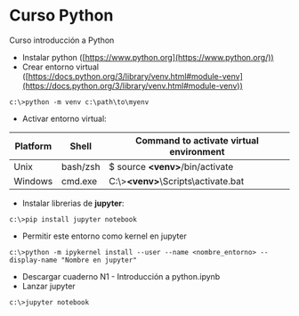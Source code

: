 # Curso Python
Curso introducción a Python

- Instalar python ([https://www.python.org](https://www.python.org/))
- Crear entorno virtual ([https://docs.python.org/3/library/venv.html#module-venv](https://docs.python.org/3/library/venv.html#module-venv))
```
c:\>python -m venv c:\path\to\myenv
```
- Activar entorno virtual:

| **Platform** | **Shell** | **Command to activate virtual environment** |
| --- | --- | --- |
| Unix | bash/zsh | $ source **<venv&gt;**/bin/activate |
| Windows | cmd.exe | C:\\>**<venv&gt;**\Scripts\activate.bat |

- Instalar librerias de **jupyter**:
```
c:\>pip install jupyter notebook
```
- Permitir este entorno como kernel en jupyter
```
c:\>python -m ipykernel install --user --name <nombre_entorno> --display-name "Nombre en jupyter"
```
- Descargar cuaderno N1 - Introducción a python.ipynb
- Lanzar jupyter
```
c:\>jupyter notebook
```
